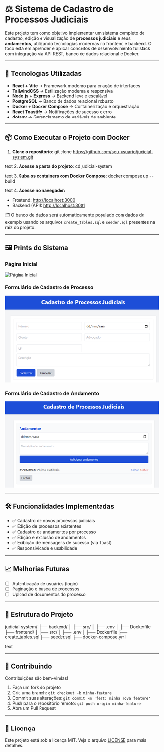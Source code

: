 # ⚖️ Sistema de Cadastro de Processos Judiciais

Este projeto tem como objetivo implementar um sistema completo de cadastro, edição e visualização de **processos judiciais** e seus **andamentos**, utilizando tecnologias modernas no frontend e backend. O foco está em aprender e aplicar conceitos de desenvolvimento fullstack com integração via API REST, banco de dados relacional e Docker.

---

## 🚀 Tecnologias Utilizadas

- **React + Vite** → Framework moderno para criação de interfaces  
- **TailwindCSS** → Estilização moderna e responsiva  
- **Node.js + Express** → Backend leve e escalável  
- **PostgreSQL** → Banco de dados relacional robusto  
- **Docker + Docker Compose** → Containerização e orquestração  
- **React Toastify** → Notificações de sucesso e erro  
- **dotenv** → Gerenciamento de variáveis de ambiente  

---

## 📦 Como Executar o Projeto com Docker

1. **Clone o repositório**:
git clone https://github.com/seu-usuario/judicial-system.git

text
2. **Acesse a pasta do projeto**:
cd judicial-system

text
3. **Suba os containers com Docker Compose**:
docker compose up --build

text
4. **Acesse no navegador:**

- Frontend: [http://localhost:3000](http://localhost:3000)
- Backend (API): [http://localhost:3001](http://localhost:3001)

🗂️ O banco de dados será automaticamente populado com dados de exemplo usando os arquivos `create_tables.sql` e `seeder.sql` presentes na raiz do projeto.

---

## 🖼️ Prints do Sistema

### Página Inicial
![Página Inicial](images/pagina-inicial.PNG)

### Formulário de Cadastro de Processo
![Formulário de Cadastro de Processo](images/formulario-cadastro.PNG)

### Formulário de Cadastro de Andamento
![Formulário de Cadastro de Andamento](images/formulario-andamentos.PNG)

---

## 🛠️ Funcionalidades Implementadas

- ✅ Cadastro de novos processos judiciais
- ✅ Edição de processos existentes
- ✅ Cadastro de andamentos por processo
- ✅ Edição e exclusão de andamentos
- ✅ Exibição de mensagens de sucesso (via Toast)
- ✅ Responsividade e usabilidade

---

## 📈 Melhorias Futuras

- [ ] Autenticação de usuários (login)
- [ ] Paginação e busca de processos
- [ ] Upload de documentos do processo

---

## 📁 Estrutura do Projeto

judicial-system/
├── backend/
│ ├── src/
│ ├── .env
│ ├── Dockerfile
├── frontend/
│ ├── src/
│ ├── .env
│ ├── Dockerfile
├── create_tables.sql
├── seeder.sql
├── docker-compose.yml

text

---

## 🤝 Contribuindo

Contribuições são bem-vindas!
1. Faça um fork do projeto
2. Crie uma branch: `git checkout -b minha-feature`
3. Commit suas alterações: `git commit -m 'feat: minha nova feature'`
4. Push para o repositório remoto: `git push origin minha-feature`
5. Abra um Pull Request

---

## 📄 Licença

Este projeto está sob a licença MIT. Veja o arquivo [LICENSE](LICENSE) para mais detalhes.
